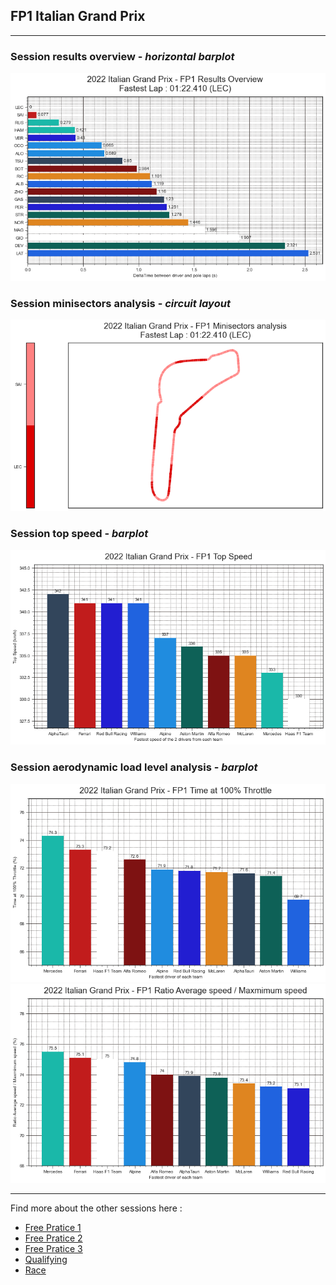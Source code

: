 ## FP1 Italian Grand Prix

---

### Session results overview - *horizontal barplot*

<img src="/output/2022-09-11_Italian_Grand_Prix/fp1_results_overview_white.png?raw=true"/>

### Session minisectors analysis - *circuit layout*

<img src="/output/2022-09-11_Italian_Grand_Prix/fp1_minisectors_analysis_white.png?raw=true"/>

### Session top speed - *barplot*

<img src="/output/2022-09-11_Italian_Grand_Prix/topspeed_fp1_white.png?raw=true"/>

### Session aerodynamic load level analysis - *barplot*

<img src="/output/2022-09-11_Italian_Grand_Prix/fp1_maximum_throttle_white.png?raw=true"/>

<img src="/output/2022-09-11_Italian_Grand_Prix/fp1_speed_ratio_white.png?raw=true"/>

--- 

Find more about the other sessions here :
  - [Free Pratice 1](/page/FP1/2022-09-11_Italian_Grand_Prix)  
  - [Free Pratice 2](/page/FP2/2022-09-11_Italian_Grand_Prix) 
  - [Free Pratice 3](/page/FP3/2022-09-11_Italian_Grand_Prix)
  - [Qualifying](/page/Qualifying/2022-09-11_Italian_Grand_Prix) 
  - [Race](/page/Race/2022-09-11_Italian_Grand_Prix)